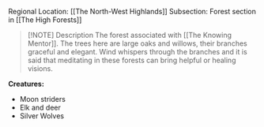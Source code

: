 Regional Location: [[The North-West Highlands]]
Subsection: Forest section in [[The High Forests]]

> [!NOTE] Description
> The forest associated with [[The Knowing Mentor]]. The trees here are large oaks and willows, their branches graceful and elegant. Wind whispers through the branches and it is said that meditating in these forests can bring helpful or healing visions.

**Creatures:**
- Moon striders
- Elk and deer
- Silver Wolves
